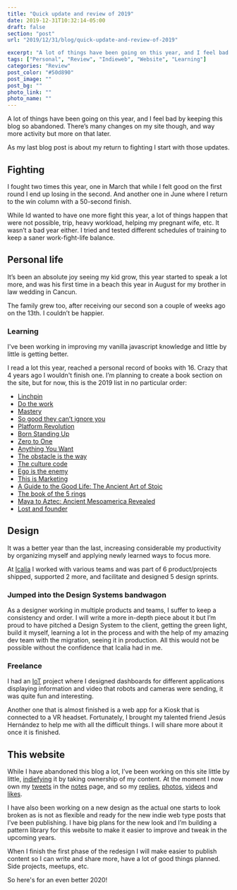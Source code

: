 ```yaml
---
title: "Quick update and review of 2019"
date: 2019-12-31T10:32:14-05:00
draft: false
section: "post"
url: "2019/12/31/blog/quick-update-and-review-of-2019"

excerpt: "A lot of things have been going on this year, and I feel bad by keeping this blog so abandoned. There’s  many changes on my site though, and way more activity but more on that later. As my last blog post is about my return to fighting I start with those updates."
tags: ["Personal", "Review", "Indieweb", "Website", "Learning"]
categories: "Review"
post_color: "#50d890"
post_image: ""
post_bg: ""
photo_link: ""
photo_name: ""
---
```

A lot of things have been going on this year, and I feel bad by keeping this blog so abandoned. There’s  many changes on my site though, and way more activity but more on that later.

As my last blog post is about my return to fighting I start with those updates.

## Fighting
I fought two times this year, one in March that while I felt good on the first round I end up losing in the second. And another one in June where I return to the win column with a 50-second finish.

While Id wanted to have one more fight this year, a lot of things happen that were not possible, trip, heavy workload, helping my pregnant wife, etc.
It wasn’t a bad year either. I tried and tested different schedules of training to keep a saner work-fight-life balance.

## Personal life
It’s been an absolute joy seeing my kid grow, this year started to speak a lot more, and was his first time in a beach this year in August for my brother in law wedding in Cancun.

The family grew too, after receiving our second son a couple of weeks ago on the 13th. I couldn’t be happier.


### Learning

I've been working in improving my vanilla javascript knowledge and little by little is getting better.

I read a lot this year, reached a personal record of books with 16. Crazy that 4 years ago I wouldn't finish one.
I’m planning to create a book section on the site, but for now, this is the 2019 list in no particular order:

- [Linchpin](https://www.amazon.com/Linchpin-Are-Indispensable-Seth-Godin/dp/1591844096/)
- [Do the work](https://www.amazon.com/Do-the-Work/dp/B004XJFESM/)
- [Mastery](https://www.amazon.com/Unknown-Mastery/dp/B00A6G9CGG/)
- [So good they can’t ignore you](https://www.amazon.com/Good-They-Cant-Ignore-You/dp/1455509124/)
- [Platform Revolution](https://www.amazon.com/Platform-Revolution-Networked-Markets-Transforming/dp/B01DDX6VB2/)
- [Born Standing Up](https://www.amazon.com/Born-Standing-Up-Comics-Life/dp/B000ZM8GL8/)
- [Zero to One](https://www.amazon.com/Zero-One-Notes-Startups-Future/dp/B00M284NY2/)
- [Anything You Want](https://www.amazon.com/Anything-You-Want-Lessons-Entrepreneur/dp/B0058LXVH0/)
- [The obstacle is the way](https://www.amazon.com/Obstacle-Way-Timeless-Turning-Triumph/dp/B00K5JUNSU/)
- [The culture code](https://www.amazon.com/Culture-Code-Secrets-Highly-Successful/dp/B077B1WF85/)
- [Ego is the enemy](https://www.amazon.com/Tim-Ferriss-Audio-Ego-Enemy/dp/B01GSIZ9EY/)
- [This is Marketing](https://www.amazon.com/This-Marketing-Cant-Until-Learn/dp/0525540830/)
- [A Guide to the Good Life: The Ancient Art of Stoic](https://www.amazon.com/Guide-Good-Life-Ancient-Stoic/dp/B00G6WCGKI/)
- [The book of the 5 rings](https://www.amazon.com/The-Book-of-Five-Rings/dp/B003VXGACK/)
- [Maya to Aztec: Ancient Mesoamerica Revealed](https://www.audible.com/pd/Maya-to-Aztec-Ancient-Mesoamerica-Revealed-Audiobook/B00TKIYO46?source_code=AUDOR1820207199PIP)
- [Lost and founder](https://www.amazon.com/Lost-Founder-Painfully-Honest-Startup/dp/B07D18GWLR/)

## Design
It was a better year than the last, increasing considerable my productivity by organizing myself and applying newly learned ways to focus more.  

At [Icalia](https://icalialabs.com) I worked with various teams and was part of 6 product/projects shipped, supported 2 more, and facilitate and designed 5 design sprints.


### Jumped into the Design Systems bandwagon

As a designer working in multiple products and teams, I suffer to keep a consistency and order. I will write a more in-depth piece about it but I’m proud to have pitched a Design System to the client, getting the green light, build it myself, learning a lot in the process and with the help of my amazing dev team with the migration, seeing it in production. All this would not be possible without the confidence that Icalia had in me.


### Freelance

I had an [IoT](https://en.wikipedia.org/wiki/Internet_of_Things) project where I designed dashboards for different applications displaying information and video that robots and cameras were sending, it was quite fun and interesting.

Another one that is almost finished is a web app for a Kiosk that is connected to a VR headset. Fortunately, I brought my talented friend Jesús Hernández to help me with all the difficult things. I will share more about it once it is finished.

## This website
While I have abandoned this blog a lot, I’ve been working on this site little by little, [indiefying](https://indieweb.org/) it by taking ownership of my content. At the moment I now own my [tweets](https://twitter.com/ramiroruiz) in the [notes](https://ramiroruiz.com/notes) page, and so my [replies](https://ramiroruiz.com/replies), [photos](https://ramiroruiz.com/photos), [videos](https://ramiroruiz.com/videos) and [likes](https://ramiroruiz.com/likes).

I have also been working on a new design as the actual one starts to look broken as is not as flexible and ready for the new indie web type posts that I’ve been publishing. I have big plans for the new look and I’m building a pattern library for this website to make it easier to improve and tweak in the upcoming years.

When I finish the first phase of the redesign I will make easier to publish content so I can write and share more, have a lot of good things planned. Side projects, meetups, etc.

So here's for an even better 2020!
